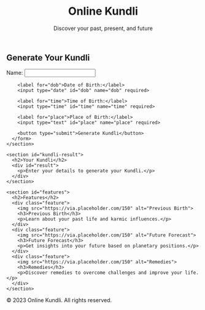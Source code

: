 <!DOCTYPE html>
<html lang="en">
<head>
  <meta charset="UTF-8">
  <meta name="viewport" content="width=device-width, initial-scale=1.0">
  <title>Online Kundli</title>
  <link rel="stylesheet" href="styles.css">
</head>
<body>
  <header>
    <h1>Online Kundli</h1>
    <p>Discover your past, present, and future</p>
  </header>

  <main>
    <section id="kundli-form">
      <h2>Generate Your Kundli</h2>
      <form id="kundliForm">
        <label for="name">Name:</label>
        <input type="text" id="name" name="name" required>

        <label for="dob">Date of Birth:</label>
        <input type="date" id="dob" name="dob" required>

        <label for="time">Time of Birth:</label>
        <input type="time" id="time" name="time" required>

        <label for="place">Place of Birth:</label>
        <input type="text" id="place" name="place" required>

        <button type="submit">Generate Kundli</button>
      </form>
    </section>

    <section id="kundli-result">
      <h2>Your Kundli</h2>
      <div id="result">
        <p>Enter your details to generate your Kundli.</p>
      </div>
    </section>

    <section id="features">
      <h2>Features</h2>
      <div class="feature">
        <img src="https://via.placeholder.com/150" alt="Previous Birth">
        <h3>Previous Birth</h3>
        <p>Learn about your past life and karmic influences.</p>
      </div>
      <div class="feature">
        <img src="https://via.placeholder.com/150" alt="Future Forecast">
        <h3>Future Forecast</h3>
        <p>Get insights into your future based on planetary positions.</p>
      </div>
      <div class="feature">
        <img src="https://via.placeholder.com/150" alt="Remedies">
        <h3>Remedies</h3>
        <p>Discover remedies to overcome challenges and improve your life.</p>
      </div>
    </section>
  </main>

  <footer>
    <p>&copy; 2023 Online Kundli. All rights reserved.</p>
  </footer>

  <script src="script.js"></script>
</body>
</html>
